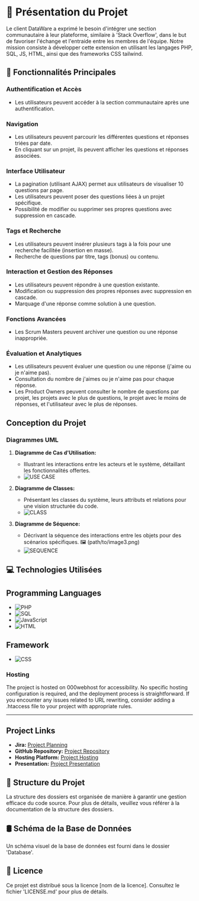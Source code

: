 # 🌟 Présentation du Projet

Le client DataWare a exprimé le besoin d'intégrer une section communautaire à leur plateforme, similaire à 'Stack Overflow', dans le but de favoriser l'échange et l'entraide entre les membres de l'équipe. Notre mission consiste à développer cette extension en utilisant les langages PHP, SQL, JS, HTML, ainsi que des frameworks CSS tailwind.

## 🚀 Fonctionnalités Principales

### Authentification et Accès
- Les utilisateurs peuvent accéder à la section communautaire après une authentification.

### Navigation
- Les utilisateurs peuvent parcourir les différentes questions et réponses triées par date.
- En cliquant sur un projet, ils peuvent afficher les questions et réponses associées.

### Interface Utilisateur
- La pagination (utilisant AJAX) permet aux utilisateurs de visualiser 10 questions par page.
- Les utilisateurs peuvent poser des questions liées à un projet spécifique.
- Possibilité de modifier ou supprimer ses propres questions avec suppression en cascade.

### Tags et Recherche
- Les utilisateurs peuvent insérer plusieurs tags à la fois pour une recherche facilitée (insertion en masse).
- Recherche de questions par titre, tags (bonus) ou contenu.

### Interaction et Gestion des Réponses
- Les utilisateurs peuvent répondre à une question existante.
- Modification ou suppression des propres réponses avec suppression en cascade.
- Marquage d'une réponse comme solution à une question.

### Fonctions Avancées
- Les Scrum Masters peuvent archiver une question ou une réponse inappropriée.

### Évaluation et Analytiques
- Les utilisateurs peuvent évaluer une question ou une réponse (j'aime ou je n'aime pas).
- Consultation du nombre de j'aimes ou je n'aime pas pour chaque réponse.
- Les Product Owners peuvent consulter le nombre de questions par projet, les projets avec le plus de questions, le projet avec le moins de réponses, et l'utilisateur avec le plus de réponses.

##  Conception du Projet

### Diagrammes UML

1. **Diagramme de Cas d'Utilisation:**
   - Illustrant les interactions entre les acteurs et le système, détaillant les fonctionnalités offertes.
   - ![USE CASE](./imgrm/uc.PNG)

2. **Diagramme de Classes:**
   - Présentant les classes du système, leurs attributs et relations pour une vision structurée du code.
   - ![CLASS](./imgrm/class.PNG)

3. **Diagramme de Séquence:**
   - Décrivant la séquence des interactions entre les objets pour des scénarios spécifiques. 🖼️ (path/to/image3.png)
   - ![SEQUENCE](./imgrm/sqc.PNG)

## 💻 Technologies Utilisées

## Programming Languages
- ![PHP](https://img.shields.io/badge/PHP-5.2.1.x-blue?style=flat-square&logo=php)
- ![SQL](https://img.shields.io/badge/SQL-MySQL-blue?style=flat-square&logo=mysql)
- ![JavaScript](https://img.shields.io/badge/JavaScript-ES6-yellow?style=flat-square&logo=javascript)
- ![HTML](https://img.shields.io/badge/HTML-5-orange?style=flat-square&logo=html5)

## Framework
- ![CSS](https://img.shields.io/badge/CSS-Tailwind%20CSS-38B2AC?style=flat-square&logo=tailwindcss)


### Hosting
The project is hosted on 000webhost for accessibility. No specific hosting configuration is required, and the deployment process is straightforward.
If you encounter any issues related to URL rewriting, consider adding a .htaccess file to your project with appropriate rules.

<hr>

## Project Links

- **Jira:** [Project Planning](https://oumaimaerrada.atlassian.net/jira/software/projects/RT/boards/6)
- **GitHub Repository:** [Project Repository](https://github.com/Radiaidel/DataWare-Brief7)
- **Hosting Platform:** [Project Hosting](https://your-hosting-url)
- **Presentation:** [Project Presentation](https://link-to-presentation)

## 📁 Structure du Projet

La structure des dossiers est organisée de manière à garantir une gestion efficace du code source. Pour plus de détails, veuillez vous référer à la documentation de la structure des dossiers.

## 🛢️ Schéma de la Base de Données

Un schéma visuel de la base de données est fourni dans le dossier 'Database'.

## 📄 Licence

Ce projet est distribué sous la licence [nom de la licence]. Consultez le fichier 'LICENSE.md' pour plus de détails.


